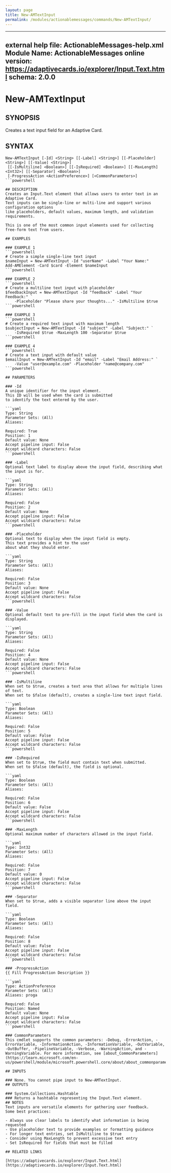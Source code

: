 ```yaml
---
layout: page
title: New-AMTextInput
permalink: /modules/actionablemessages/commands/New-AMTextInput/
---
```


---
external help file: ActionableMessages-help.xml
Module Name: ActionableMessages
online version: https://adaptivecards.io/explorer/Input.Text.html
schema: 2.0.0
---

# New-AMTextInput

## SYNOPSIS
Creates a text input field for an Adaptive Card.

## SYNTAX

```
New-AMTextInput [-Id] <String> [[-Label] <String>] [[-Placeholder] <String>] [[-Value] <String>]
 [[-IsMultiline] <Boolean>] [[-IsRequired] <Boolean>] [[-MaxLength] <Int32>] [[-Separator] <Boolean>]
 [-ProgressAction <ActionPreference>] [<CommonParameters>]
```powershell

## DESCRIPTION
Creates an Input.Text element that allows users to enter text in an Adaptive Card.
Text inputs can be single-line or multi-line and support various configuration options
like placeholders, default values, maximum length, and validation requirements.

This is one of the most common input elements used for collecting free-form text from users.

## EXAMPLES

### EXAMPLE 1
```powershell
# Create a simple single-line text input
$nameInput = New-AMTextInput -Id "userName" -Label "Your Name:"
Add-AMElement -Card $card -Element $nameInput
```powershell

### EXAMPLE 2
```powershell
# Create a multiline text input with placeholder
$feedbackInput = New-AMTextInput -Id "feedback" -Label "Your Feedback:" `
    -Placeholder "Please share your thoughts..." -IsMultiline $true
```powershell

### EXAMPLE 3
```powershell
# Create a required text input with maximum length
$subjectInput = New-AMTextInput -Id "subject" -Label "Subject:" `
    -IsRequired $true -MaxLength 100 -Separator $true
```powershell

### EXAMPLE 4
```powershell
# Create a text input with default value
$emailInput = New-AMTextInput -Id "email" -Label "Email Address:" `
    -Value "user@example.com" -Placeholder "name@company.com"
```powershell

## PARAMETERS

### -Id
A unique identifier for the input element.
This ID will be used when the card is submitted
to identify the text entered by the user.

```yaml
Type: String
Parameter Sets: (All)
Aliases:

Required: True
Position: 1
Default value: None
Accept pipeline input: False
Accept wildcard characters: False
```powershell

### -Label
Optional text label to display above the input field, describing what the input is for.

```yaml
Type: String
Parameter Sets: (All)
Aliases:

Required: False
Position: 2
Default value: None
Accept pipeline input: False
Accept wildcard characters: False
```powershell

### -Placeholder
Optional text to display when the input field is empty.
This text provides a hint to the user
about what they should enter.

```yaml
Type: String
Parameter Sets: (All)
Aliases:

Required: False
Position: 3
Default value: None
Accept pipeline input: False
Accept wildcard characters: False
```powershell

### -Value
Optional default text to pre-fill in the input field when the card is displayed.

```yaml
Type: String
Parameter Sets: (All)
Aliases:

Required: False
Position: 4
Default value: None
Accept pipeline input: False
Accept wildcard characters: False
```powershell

### -IsMultiline
When set to $true, creates a text area that allows for multiple lines of text.
When set to $false (default), creates a single-line text input field.

```yaml
Type: Boolean
Parameter Sets: (All)
Aliases:

Required: False
Position: 5
Default value: False
Accept pipeline input: False
Accept wildcard characters: False
```powershell

### -IsRequired
When set to $true, the field must contain text when submitted.
When set to $false (default), the field is optional.

```yaml
Type: Boolean
Parameter Sets: (All)
Aliases:

Required: False
Position: 6
Default value: False
Accept pipeline input: False
Accept wildcard characters: False
```powershell

### -MaxLength
Optional maximum number of characters allowed in the input field.

```yaml
Type: Int32
Parameter Sets: (All)
Aliases:

Required: False
Position: 7
Default value: 0
Accept pipeline input: False
Accept wildcard characters: False
```powershell

### -Separator
When set to $true, adds a visible separator line above the input field.

```yaml
Type: Boolean
Parameter Sets: (All)
Aliases:

Required: False
Position: 8
Default value: False
Accept pipeline input: False
Accept wildcard characters: False
```powershell

### -ProgressAction
{{ Fill ProgressAction Description }}

```yaml
Type: ActionPreference
Parameter Sets: (All)
Aliases: proga

Required: False
Position: Named
Default value: None
Accept pipeline input: False
Accept wildcard characters: False
```powershell

### CommonParameters
This cmdlet supports the common parameters: -Debug, -ErrorAction, -ErrorVariable, -InformationAction, -InformationVariable, -OutVariable, -OutBuffer, -PipelineVariable, -Verbose, -WarningAction, and -WarningVariable. For more information, see [about_CommonParameters](https://learn.microsoft.com/en-us/powershell/module/microsoft.powershell.core/about/about_commonparameters).

## INPUTS

### None. You cannot pipe input to New-AMTextInput.
## OUTPUTS

### System.Collections.Hashtable
### Returns a hashtable representing the Input.Text element.
## NOTES
Text inputs are versatile elements for gathering user feedback.
Some best practices:

- Always use clear labels to identify what information is being requested
- Use placeholder text to provide examples or formatting guidance
- For longer text entries, set IsMultiline to $true
- Consider using MaxLength to prevent excessive text entry
- Set IsRequired for fields that must be filled

## RELATED LINKS

[https://adaptivecards.io/explorer/Input.Text.html](https://adaptivecards.io/explorer/Input.Text.html)


